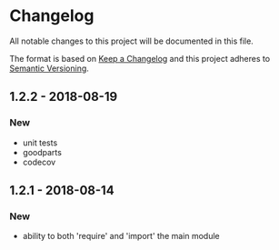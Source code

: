# Changelog
All notable changes to this project will be documented in this file.

The format is based on [Keep a Changelog](http://keepachangelog.com/en/1.0.0/)
and this project adheres to [Semantic Versioning](http://semver.org/spec/v2.0.0.html).

## 1.2.2 - 2018-08-19
### New
- unit tests
- goodparts
- codecov

## 1.2.1 - 2018-08-14
### New
- ability to both 'require' and 'import' the main module
